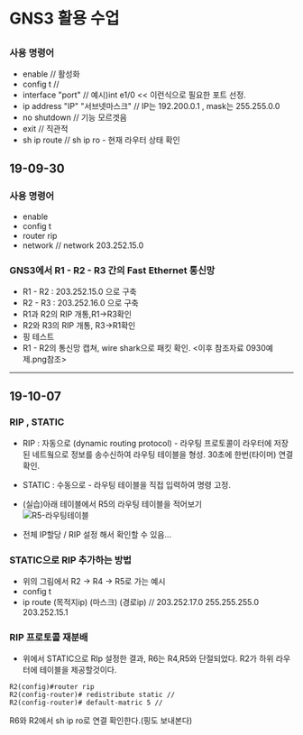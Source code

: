 # GNS3 활용 수업

## 

### 사용 명령어
* enable   // 활성화
* config t // 
* interface "port" // 예시)int e1/0 << 이런식으로 필요한 포트 선정. 
* ip address "IP" "서브넷마스크" // IP는 192.200.0.1 , mask는 255.255.0.0
* no shutdown // 기능 모르겟음
* exit // 직관적
* sh ip route // sh ip ro - 현재 라우터 상태 확인

## 19-09-30
### 사용 명령어
* enable
* config t
* router rip
* network <IP> // network 203.252.15.0
  
### GNS3에서 R1 - R2 - R3 간의 Fast Ethernet 통신망
* R1 - R2 : 203.252.15.0 으로 구축
* R2 - R3 : 203.252.16.0 으로 구축
* R1과 R2의 RIP 개통,R1->R3확인
* R2와 R3의 RIP 개통, R3->R1확인
* 핑 테스트
* R1 - R2의 통신망 캡쳐, wire shark으로 패킷 확인. <이후 참조자료 0930예제.png참조>
---
## 19-10-07
### RIP , STATIC 
* RIP : 자동으로 (dynamic routing protocol) - 라우팅 프로토콜이 라우터에 저장된 네트웤으로 정보를 송수신하여 라우팅 테이블을 형성. 30초에 한번(타이머) 연결 확인.
* STATIC : 수동으로 - 라우팅 테이블을 직접 입력하여 명령 고정.

* (실습)아래 테이블에서 R5의 라우팅 테이블을 적어보기<br>
![R5-라우팅테이블](https://github.com/Saeryang/19_Univ./blob/master/IMG/191007001.PNG?raw=true)
* 전체 IP할당 / RIP 설정 해서 확인할 수 있음...

### STATIC으로 RIP 추가하는 방법
* 위의 그림에서 R2 -> R4 -> R5로 가는 예시
* config t 
* ip route (목적지ip) (마스크) (경로ip) // 203.252.17.0 255.255.255.0 203.252.15.1

### RIP 프로토콜 재분배
* 위에서 STATIC으로 RIp 설정한 결과, R6는 R4,R5와 단절되었다. R2가 하위 라우터에 테이블을 제공할것이다.
```
R2(config)#router rip
R2(config-router)# redistribute static //
R2(config-router)# default-matric 5 //
```
R6와 R2에서 sh ip ro로 연결 확인한다.(핑도 보내본다)
  


